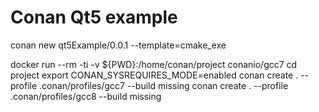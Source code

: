 # Conan Qt5 example

conan new qt5Example/0.0.1 --template=cmake_exe

docker run --rm -ti -v ${PWD}:/home/conan/project conanio/gcc7
cd project
export CONAN_SYSREQUIRES_MODE=enabled
conan create . --profile .conan/profiles/gcc7 --build missing
conan create . --profile .conan/profiles/gcc8 --build missing